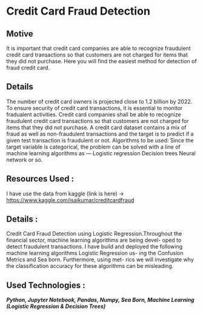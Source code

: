 # Credit Card Fraud Detection

## Motive

It is important that credit card companies are able to recognize fraudulent credit card transactions so that customers are not charged for items that they did not purchase. Here you will find the easiest method for detection of fraud credit card.

## Details
The number of credit card owners is projected close to 1.2 billion by 2022. To ensure security of credit card transactions, it is essential to monitor fradualent activities. Credit card companies shall be able to recognize fraudulent credit card transactions so that customers are not charged for items that they did not purchase.
A credit card dataset contains a mix of fraud as well as non-fraudulent transactions and the target is to predict if a given test transaction is fraudulent or not.
Algorithms to be used:
Since the target variable is categorical, the problem can be solved with a line of machine learning algorithms as —
Logistic regression
Decision trees
Neural network or so.

## Resources Used : 
I have use the data from kaggle (link is here) -> https://www.kaggle.com/isaikumar/creditcardfraud

## Details : 
Credit Card Fraud Detection using Logistic Regression.Throughout
the financial sector, machine learning algorithms are being devel-
oped to detect fraudulent transactions. I have build and deployed
the following machine learning algorithms Logistic Regression us-
ing the Confusion Metrics and Sea born. Furthermore, using met-
rics we will investigate why the classification accuracy for these
algorithms can be misleading.

## Used Technologies :
***Python, Jupyter Notebook, Pandas, Numpy,
Sea Born, Machine Learning (Logistic Regression & Decision Trees)***
